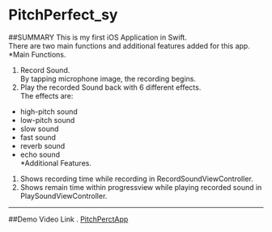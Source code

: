 # PitchPerfect_sy
##SUMMARY
This is my first iOS Application in Swift.  
There are two main functions and additional features added for this app.  
*Main Functions.  
1. Record Sound.    
By tapping microphone image, the recording begins.    
2. Play the recorded Sound back with 6 different effects.    
The effects are:
- high-pitch sound
- low-pitch sound
- slow sound
- fast sound
- reverb sound
- echo sound   
*Additional Features.   
1. Shows recording time while recording in RecordSoundViewController.  
2. Shows remain time within progressview while playing recorded sound in PlaySoundViewController.  
-------------------------------------------------------------------------------------------------
##Demo Video Link . 
[PitchPerctApp](https://www.youtube.com/watch?v=Z5eMroswM-c)
